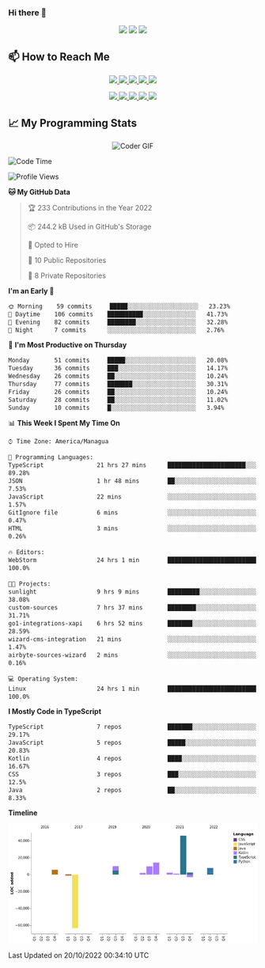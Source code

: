 ### Hi there 👋

<!--
**DevKenny/DevKenny** is a ✨ _special_ ✨ repository because its `README.md` (this file) appears on your GitHub profile.

Here are some ideas to get you started:

- 🔭 I’m currently working on ...
- 🌱 I’m currently learning ...
- 👯 I’m looking to collaborate on ...
- 🤔 I’m looking for help with ...
- 💬 Ask me about ...
- 📫 How to reach me: ...
- 😄 Pronouns: ...
- ⚡ Fun fact: ...
-->

<p align = "center">
  <img src="https://github-readme-stats.vercel.app/api?username=DevKenny&count_private=true&show_icons=true&theme=graywhite&line_height=30&hide_border=true">
  <img src="https://github-readme-stats.vercel.app/api/top-langs/?username=DevKenny&hide=html,css&theme=graywhite&hide_border=true">
  <img src="https://github-profile-summary-cards.vercel.app/api/cards/profile-details?username=DevKenny&theme=vue">
</p>

## 📫 How to Reach Me

<p align="center">
 <a href="https://devkenny.github.io">
  <img src="https://img.shields.io/badge/DevKenny-%23206A5D.svg?&style=for-the-badge&logo=jquery&logoColor=white" />
 </a>

 <a href="https://www.linkedin.com/in/hreal92">
  <img src="https://img.shields.io/badge/connect-%230077B5.svg?&style=for-the-badge&logo=linkedin&logoColor=white" />
 </a>

 <a href="https://join.skype.com/invite/IQ6gVADlpBSM">
  <img src="https://img.shields.io/badge/chat-%2300AFF0.svg?&style=for-the-badge&logo=skype&logoColor=white" />
 </a>

 <a href="mailto:realherrold@gmail.com">
  <img src="https://img.shields.io/badge/email-%23C14438.svg?&style=for-the-badge&logo=Gmail&logoColor=white" />
 </a>

 <a href="https://wa.me/50589517503">
  <img src="https://img.shields.io/badge/Whatsapp-%2300BFA5.svg?&style=for-the-badge&logo=Whatsapp&logoColor=white" />
 </a>
</p>

<p align="center">
  <a href="#">
    <img src="https://badges.pufler.dev/visits/DevKenny/DevKenny?style=flat-square&color=green&logo=github">
  </a>
  <a href="#">
    <img src="https://badges.pufler.dev/years/DevKenny?style=flat-square&color=green&logo=github">
  </a>
  <a href="#">
    <img src="https://badges.pufler.dev/repos/DevKenny?style=flat-square&color=green&logo=github">
  </a>
  <a href="#">
    <img src="https://badges.pufler.dev/gists/DevKenny?style=flat-square&color=green&logo=github">
  </a>
  <a href="#">
    <img src="https://badges.pufler.dev/commits/monthly/DevKenny?style=flat-square&color=green&logo=github">
  </a>
</p>

## 📈 My Programming Stats

<p align="center">
 <img src="https://www.mygo.ge/uploads/blog/1584023795.jpg" alt="Coder GIF" style="max-width:500px">
</p>

<!--START_SECTION:waka-->
![Code Time](http://img.shields.io/badge/Code%20Time-4%2C422%20hrs%2012%20mins-blue)

![Profile Views](http://img.shields.io/badge/Profile%20Views-0-blue)

**🐱 My GitHub Data** 

> 🏆 233 Contributions in the Year 2022
 > 
> 📦 244.2 kB Used in GitHub's Storage 
 > 
> 💼 Opted to Hire
 > 
> 📜 10 Public Repositories 
 > 
> 🔑 8 Private Repositories  
 > 
**I'm an Early 🐤** 

```text
🌞 Morning    59 commits     █████░░░░░░░░░░░░░░░░░░░░   23.23% 
🌆 Daytime    106 commits    ██████████░░░░░░░░░░░░░░░   41.73% 
🌃 Evening    82 commits     ████████░░░░░░░░░░░░░░░░░   32.28% 
🌙 Night      7 commits      ░░░░░░░░░░░░░░░░░░░░░░░░░   2.76%

```
📅 **I'm Most Productive on Thursday** 

```text
Monday       51 commits     █████░░░░░░░░░░░░░░░░░░░░   20.08% 
Tuesday      36 commits     ███░░░░░░░░░░░░░░░░░░░░░░   14.17% 
Wednesday    26 commits     ██░░░░░░░░░░░░░░░░░░░░░░░   10.24% 
Thursday     77 commits     ███████░░░░░░░░░░░░░░░░░░   30.31% 
Friday       26 commits     ██░░░░░░░░░░░░░░░░░░░░░░░   10.24% 
Saturday     28 commits     ██░░░░░░░░░░░░░░░░░░░░░░░   11.02% 
Sunday       10 commits     █░░░░░░░░░░░░░░░░░░░░░░░░   3.94%

```


📊 **This Week I Spent My Time On** 

```text
⌚︎ Time Zone: America/Managua

💬 Programming Languages: 
TypeScript               21 hrs 27 mins      ██████████████████████░░░   89.28% 
JSON                     1 hr 48 mins        ██░░░░░░░░░░░░░░░░░░░░░░░   7.53% 
JavaScript               22 mins             ░░░░░░░░░░░░░░░░░░░░░░░░░   1.57% 
GitIgnore file           6 mins              ░░░░░░░░░░░░░░░░░░░░░░░░░   0.47% 
HTML                     3 mins              ░░░░░░░░░░░░░░░░░░░░░░░░░   0.26%

🔥 Editors: 
WebStorm                 24 hrs 1 min        █████████████████████████   100.0%

🐱‍💻 Projects: 
sunlight                 9 hrs 9 mins        █████████░░░░░░░░░░░░░░░░   38.08% 
custom-sources           7 hrs 37 mins       ████████░░░░░░░░░░░░░░░░░   31.71% 
go1-integrations-xapi    6 hrs 52 mins       ███████░░░░░░░░░░░░░░░░░░   28.59% 
wizard-cms-integration   21 mins             ░░░░░░░░░░░░░░░░░░░░░░░░░   1.47% 
airbyte-sources-wizard   2 mins              ░░░░░░░░░░░░░░░░░░░░░░░░░   0.16%

💻 Operating System: 
Linux                    24 hrs 1 min        █████████████████████████   100.0%

```

**I Mostly Code in TypeScript** 

```text
TypeScript               7 repos             ███████░░░░░░░░░░░░░░░░░░   29.17% 
JavaScript               5 repos             █████░░░░░░░░░░░░░░░░░░░░   20.83% 
Kotlin                   4 repos             ████░░░░░░░░░░░░░░░░░░░░░   16.67% 
CSS                      3 repos             ███░░░░░░░░░░░░░░░░░░░░░░   12.5% 
Java                     2 repos             ██░░░░░░░░░░░░░░░░░░░░░░░   8.33%

```


**Timeline**

![Chart not found](https://raw.githubusercontent.com/DevKenny/DevKenny/main/charts/bar_graph.png) 


 Last Updated on 20/10/2022 00:34:10 UTC
<!--END_SECTION:waka-->
